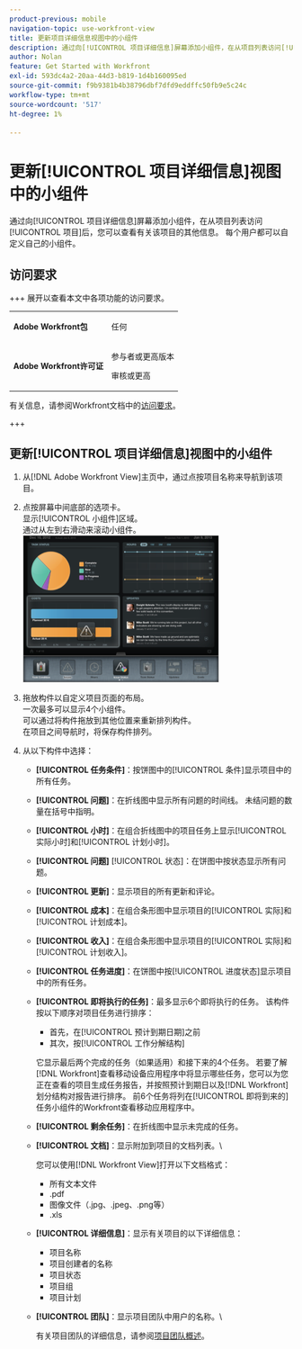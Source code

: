 ```yaml
---
product-previous: mobile
navigation-topic: use-workfront-view
title: 更新项目详细信息视图中的小组件
description: 通过向[!UICONTROL 项目详细信息]屏幕添加小组件，在从项目列表访问[!UICONTROL 项目]后，您可以查看有关该项目的其他信息。 每个用户都可以自定义自己的小组件。
author: Nolan
feature: Get Started with Workfront
exl-id: 593dc4a2-20aa-44d3-b819-1d4b160095ed
source-git-commit: f9b9381b4b38796dbf7dfd9eddffc50fb9e5c24c
workflow-type: tm+mt
source-wordcount: '517'
ht-degree: 1%

---
```


# 更新[!UICONTROL 项目详细信息]视图中的小组件

通过向[!UICONTROL 项目详细信息]屏幕添加小组件，在从项目列表访问[!UICONTROL 项目]后，您可以查看有关该项目的其他信息。 每个用户都可以自定义自己的小组件。

## 访问要求

+++ 展开以查看本文中各项功能的访问要求。

<table style="table-layout:auto"> 
 <col> 
 </col> 
 <col> 
 </col> 
 <tbody> 
  <tr> 
   <td role="rowheader"><strong>Adobe Workfront包</strong></td> 
   <td> <p>任何</p> </td> 
  </tr> 
  <tr> 
   <td role="rowheader"><strong>Adobe Workfront许可证</strong></td> 
   <td> 
   <p>参与者或更高版本</p>
   <p>审核或更高</p> </td> 
  </tr> 
 </tbody> 
</table>

有关信息，请参阅Workfront文档中的[访问要求](/help/quicksilver/administration-and-setup/add-users/access-levels-and-object-permissions/access-level-requirements-in-documentation.md)。

+++

## 更新[!UICONTROL 项目详细信息]视图中的小组件

1. 从[!DNL Adobe Workfront View]主页中，通过点按项目名称来导航到该项目。
1. 点按屏幕中间底部的选项卡。\
   显示[!UICONTROL 小组件]区域。\
   通过从左到右滑动来滚动小组件。\
   ![小组件](assets/screen-shot-2013-009-11-at-8.25.01-am-350x262.png)

1. 拖放构件以自定义项目页面的布局。\
   一次最多可以显示4个小组件。\
   可以通过将构件拖放到其他位置来重新排列构件。\
   在项目之间导航时，将保存构件排列。

1. 从以下构件中选择：

   * **[!UICONTROL 任务条件]**：按饼图中的[!UICONTROL 条件]显示项目中的所有任务。
   * **[!UICONTROL 问题]**：在折线图中显示所有问题的时间线。 未结问题的数量在括号中指明。
   * **[!UICONTROL 小时]**：在组合折线图中的项目任务上显示[!UICONTROL 实际小时]和[!UICONTROL 计划小时]。
   * **[!UICONTROL 问题]** [!UICONTROL 状态]：在饼图中按状态显示所有问题。
   * **[!UICONTROL 更新]**：显示项目的所有更新和评论。
   * **[!UICONTROL 成本]**：在组合条形图中显示项目的[!UICONTROL 实际]和[!UICONTROL 计划成本]。
   * **[!UICONTROL 收入]**：在组合条形图中显示项目的[!UICONTROL 实际]和[!UICONTROL 计划收入]。
   * **[!UICONTROL 任务进度]**：在饼图中按[!UICONTROL 进度状态]显示项目中的所有任务。
   * **[!UICONTROL 即将执行的任务]**：最多显示6个即将执行的任务。 该构件按以下顺序对项目任务进行排序：

      * 首先，在[!UICONTROL 预计到期日期]之前
      * 其次，按[!UICONTROL 工作分解结构]

     它显示最后两个完成的任务（如果适用）和接下来的4个任务。 若要了解[!DNL Workfront]查看移动设备应用程序中将显示哪些任务，您可以为您正在查看的项目生成任务报告，并按照预计到期日以及[!DNL Workfront]划分结构对报告进行排序。 前6个任务将列在[!UICONTROL 即将到来的]任务小组件的Workfront查看移动应用程序中。

   * **[!UICONTROL 剩余任务]**：在折线图中显示未完成的任务。
   * **[!UICONTROL 文档]**：显示附加到项目的文档列表。\

     您可以使用[!DNL Workfront View]打开以下文档格式：

      * 所有文本文件
      * .pdf
      * 图像文件（.jpg、.jpeg、.png等）
      * .xls
   * **[!UICONTROL 详细信息]**：显示有关项目的以下详细信息：

      * 项目名称
      * 项目创建者的名称
      * 项目状态
      * 项目组
      * 项目计划
   * **[!UICONTROL 团队]**：显示项目团队中用户的名称。\

     有关项目团队的详细信息，请参阅[项目团队概述](../../../manage-work/projects/planning-a-project/project-team-overview.md)。
